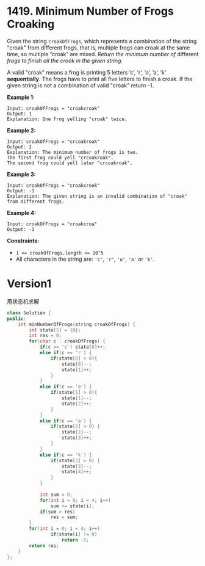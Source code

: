 # 1419. Minimum Number of Frogs Croaking

Given the string `croakOfFrogs`, which represents a combination of the string "croak" from different frogs, that is, multiple frogs can croak at the same time, so multiple “croak” are mixed. *Return the minimum number of* different *frogs to finish all the croak in the given string.*

A valid "croak" means a frog is printing 5 letters ‘c’, ’r’, ’o’, ’a’, ’k’ **sequentially**. The frogs have to print all five letters to finish a croak. If the given string is not a combination of valid "croak" return -1.

 

**Example 1:**

```
Input: croakOfFrogs = "croakcroak"
Output: 1 
Explanation: One frog yelling "croak" twice.
```

**Example 2:**

```
Input: croakOfFrogs = "crcoakroak"
Output: 2 
Explanation: The minimum number of frogs is two. 
The first frog could yell "crcoakroak".
The second frog could yell later "crcoakroak".
```

**Example 3:**

```
Input: croakOfFrogs = "croakcrook"
Output: -1
Explanation: The given string is an invalid combination of "croak" from different frogs.
```

**Example 4:**

```
Input: croakOfFrogs = "croakcroa"
Output: -1
```

 

**Constraints:**

- `1 <= croakOfFrogs.length <= 10^5`
- All characters in the string are: `'c'`, `'r'`, `'o'`, `'a'` or `'k'`.



# Version1

用状态机求解

```cpp
class Solution {
public:
    int minNumberOfFrogs(string croakOfFrogs) {
        int state[5] = {0};
        int res = 0;
        for(char c : croakOfFrogs) {
            if(c == 'c') state[0]++;
            else if(c == 'r') {
                if(state[0] > 0){
                    state[0]--;
                    state[1]++;
                }
            }
            else if(c == 'o') {
                if(state[1] > 0){
                    state[1]--; 
                    state[2]++;
                }
            }
            else if(c == 'a') {
                if(state[2] > 0) {
                    state[2]--;
                    state[3]++;
                }
            }
            else if(c == 'k') {
                if(state[3] > 0) {
                    state[3]--; 
                    state[4]++;
                }
            }
            
            int sum = 0;
            for(int i = 0; i < 4; i++)
                sum += state[i];
            if(sum > res)  
                res = sum;
        }
        for(int i = 0; i < 4; i++)
                if(state[i] != 0)
                    return -1;
        return res;
    }
};
```

